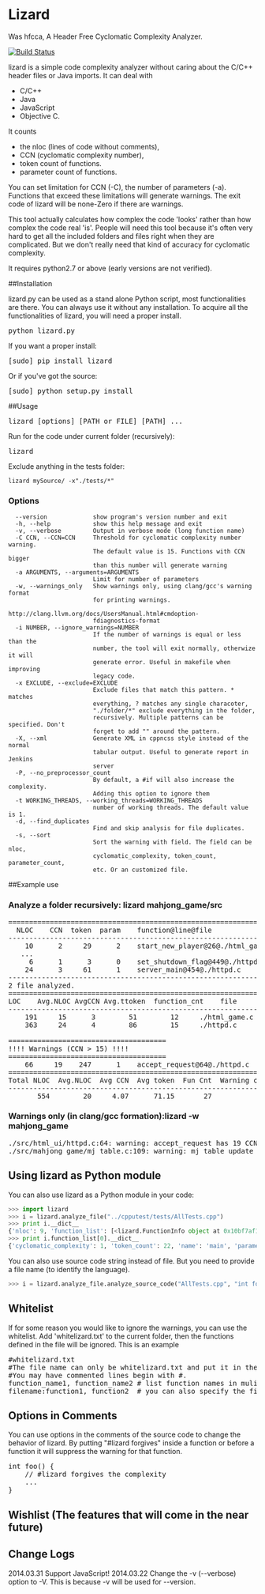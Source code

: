 Lizard
======
Was hfcca, A Header Free Cyclomatic Complexity Analyzer.

[![Build Status](https://travis-ci.org/terryyin/lizard.png?branch=master)](https://travis-ci.org/terryyin/lizard)

lizard is a simple code complexity analyzer without caring about the C/C++ 
header files or Java imports. It can deal with

* C/C++
* Java
* JavaScript
* Objective C.

It counts 

* the nloc (lines of code without comments), 
* CCN (cyclomatic complexity number),
* token count of functions.
* parameter count of functions.

You can set limitation for CCN (-C), the number of parameters (-a). Functions
that exceed these limitations will generate warnings. The exit code of lizard
will be none-Zero if there are warnings. 

This tool actually calculates how complex the code 'looks' rather than how
complex the code real 'is'. People will need this tool because it's often very
hard to get all the included folders and files right when they are complicated.
But we don't really need that kind of accuracy for cyclomatic complexity.

It requires python2.7 or above (early versions are not verified).

##Installation

lizard.py can be used as a stand alone Python script, most functionalities are
there. You can always use it without any installation.
To acquire all the functionalities of lizard, you will need a proper install.

<pre>
python lizard.py
</pre>

If you want a proper install:

<pre>
[sudo] pip install lizard
</pre>

Or if you've got the source:

<pre>
[sudo] python setup.py install
</pre>

##Usage

<pre>
lizard [options] [PATH or FILE] [PATH] ... 
</pre>
Run for the code under current folder (recursively):
<pre>
lizard
</pre>
Exclude anything in the tests folder:
```
lizard mySource/ -x"./tests/*"
```

### Options

```
  --version             show program's version number and exit
  -h, --help            show this help message and exit
  -v, --verbose         Output in verbose mode (long function name)
  -C CCN, --CCN=CCN     Threshold for cyclomatic complexity number warning.
                        The default value is 15. Functions with CCN bigger
                        than this number will generate warning
  -a ARGUMENTS, --arguments=ARGUMENTS
                        Limit for number of parameters
  -w, --warnings_only   Show warnings only, using clang/gcc's warning format
                        for printing warnings.
                        http://clang.llvm.org/docs/UsersManual.html#cmdoption-
                        fdiagnostics-format
  -i NUMBER, --ignore_warnings=NUMBER
                        If the number of warnings is equal or less than the
                        number, the tool will exit normally, otherwize it will
                        generate error. Useful in makefile when improving
                        legacy code.
  -x EXCLUDE, --exclude=EXCLUDE
                        Exclude files that match this pattern. * matches
                        everything, ? matches any single characoter,
                        "./folder/*" exclude everything in the folder,
                        recursively. Multiple patterns can be specified. Don't
                        forget to add "" around the pattern.
  -X, --xml             Generate XML in cppncss style instead of the normal
                        tabular output. Useful to generate report in Jenkins
                        server
  -P, --no_preprocessor_count
                        By default, a #if will also increase the complexity.
                        Adding this option to ignore them
  -t WORKING_THREADS, --working_threads=WORKING_THREADS
                        number of working threads. The default value is 1.
  -d, --find_duplicates
                        Find and skip analysis for file duplicates.
  -s, --sort
                        Sort the warning with field. The field can be nloc, 
                        cyclomatic_complexity, token_count, parameter_count,
                        etc. Or an customized file.
```
##Example use
### Analyze a folder recursively: lizard mahjong_game/src
<pre>
==============================================================
  NLOC    CCN  token  param    function@line@file
--------------------------------------------------------------
    10      2     29      2    start_new_player@26@./html_game.c
   ...
     6      1      3      0    set_shutdown_flag@449@./httpd.c
    24      3     61      1    server_main@454@./httpd.c
--------------------------------------------------------------
2 file analyzed.
==============================================================
LOC    Avg.NLOC AvgCCN Avg.ttoken  function_cnt    file
--------------------------------------------------------------
    191     15      3        51        12     ./html_game.c
    363     24      4        86        15     ./httpd.c

======================================
!!!! Warnings (CCN > 15) !!!!
======================================
    66     19    247      1    accept_request@64@./httpd.c
=================================================================================
Total NLOC  Avg.NLOC  Avg CCN  Avg token  Fun Cnt  Warning cnt   Fun Rt   NLOC Rt  
--------------------------------------------------------------------------------
       554        20     4.07      71.15       27            1      0.04    0.12
</pre>
### Warnings only (in clang/gcc formation):lizard -w mahjong_game
<pre>
./src/html_ui/httpd.c:64: warning: accept_request has 19 CCN and 1 params (66 NLOC, 247 tokens)
./src/mahjong_game/mj_table.c:109: warning: mj_table_update_state has 20 CCN and 1 params (72 NLOC, 255 tokens)
</pre>

## Using lizard as Python module
You can also use lizard as a Python module in your code:
```python
>>> import lizard
>>> i = lizard.analyze_file("../cpputest/tests/AllTests.cpp")
>>> print i.__dict__
{'nloc': 9, 'function_list': [<lizard.FunctionInfo object at 0x10bf7af10>], 'filename': '../cpputest/tests/AllTests.cpp'}
>>> print i.function_list[0].__dict__
{'cyclomatic_complexity': 1, 'token_count': 22, 'name': 'main', 'parameter_count': 2, 'nloc': 3, 'long_name': 'main( int ac , const char ** av )', 'start_line': 30}
```
You can also use source code string instead of file. But you need to provide a file name (to identify the language).
```python
>>> i = lizard.analyze_file.analyze_source_code("AllTests.cpp", "int foo(){}")
```
## Whitelist
If for some reason you would like to ignore the warnings, you can use the whitelist. Add 'whitelizard.txt' to the current folder, 
then the functions defined in the file will be ignored. This is an example

<pre>
#whitelizard.txt
#The file name can only be whitelizard.txt and put it in the current folder.
#You may have commented lines begin with #.
function_name1, function_name2 # list function names in mulitple lines or split with comma.
filename:function1, function2  # you can also specify the filename
</pre>

## Options in Comments
You can use options in the comments of the source code to change the behavior of lizard.
By putting "#lizard forgives" inside a function or before a function it will suppress the warning for that function.
<pre>
int foo() {
    // #lizard forgives the complexity
    ...
}
</pre>
## Wishlist (The features that will come in the near future)

## Change Logs
2014.03.31 Support JavaScript!
2014.03.22 Change the -v (--verbose) option to -V. This is because -v will be used for --version.
